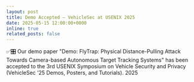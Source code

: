 ```yaml
---
layout: post
title: Demo Accepted — VehicleSec at USENIX 2025
date: 2025-05-15 12:00:00+0000
inline: true
related_posts: false
---
```


✅🎛️ Our demo paper "Demo: FlyTrap: Physical Distance-Pulling Attack Towards Camera-based Autonomous Target Tracking Systems" has been accepted to the 3rd USENIX Symposium on Vehicle Security and Privacy (VehicleSec
’25 Demos, Posters, and Tutorials). 2025
